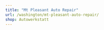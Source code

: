 ```yaml
---
title: "Mt Pleasant Auto Repair"
url: /washington/mt-pleasant-auto-repair/
shop: Autowerkstatt
---
```

